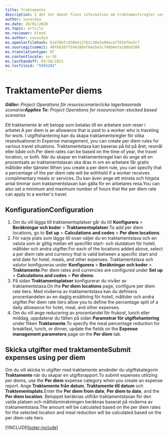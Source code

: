 ```yaml
---
title: Traktamente
description: I det här ämnet finns information om traktamentsregler som används i utgiftshantering.
author: suvaidya
ms.date: 10/01/2020
ms.topic: article
ms.reviewer: kfend
ms.author: suvaidya
ms.openlocfilehash: b1476bfc0386412762c30e5a00acaff65bfbe3c7
ms.sourcegitcommit: 40f68387f594180af64a5e5c748b6efa188bd300
ms.translationtype: HT
ms.contentlocale: sv-SE
ms.lasthandoff: 05/10/2021
ms.locfileid: "5995283"
---
```

# <a name="per-diems"></a><span data-ttu-id="80bb6-103">Traktamente</span><span class="sxs-lookup"><span data-stu-id="80bb6-103">Per diems</span></span>

<span data-ttu-id="80bb6-104">_**Gäller:** Project Operations för resursscenarier/icke lagerbaserade scenarier_</span><span class="sxs-lookup"><span data-stu-id="80bb6-104">_**Applies To:** Project Operations for resource/non-stocked based scenarios_</span></span>


<span data-ttu-id="80bb6-105">Ett traktamente är ett belopp som betalas till en arbetare som reser i arbetet.</span><span class="sxs-lookup"><span data-stu-id="80bb6-105">A per diem is an allowance that is paid to a worker who is traveling for work.</span></span> <span data-ttu-id="80bb6-106">I utgiftshantering kan du skapa traktamentsregler för olika resesituationer.</span><span class="sxs-lookup"><span data-stu-id="80bb6-106">In Expense management, you can create per diem rules for  various travel situations.</span></span> <span data-ttu-id="80bb6-107">Traktamentstaxa kan baseras på tid på året, resmål eller både och.</span><span class="sxs-lookup"><span data-stu-id="80bb6-107">Per diem rates can be based on the time of year, the travel location, or both.</span></span> <span data-ttu-id="80bb6-108">När du skapar en traktamentsregel kan du ange att en procentsats av traktamentstaxan ska dras in om en arbetare får gratis måltider eller tjänster.</span><span class="sxs-lookup"><span data-stu-id="80bb6-108">When you create a per diem  rule, you can specify that a percentage of the per diem rate will be withheld if a worker receives complimentary meals or services.</span></span> <span data-ttu-id="80bb6-109">Du kan även ange ett minsta och högsta antal timmar som traktamentstaxan kan gälla för en arbetares resa.</span><span class="sxs-lookup"><span data-stu-id="80bb6-109">You can also set a minimum and maximum number of hours that the per diem rate can apply to a worker's travel.</span></span>

## <a name="configuration"></a><span data-ttu-id="80bb6-110">Konfiguration</span><span class="sxs-lookup"><span data-stu-id="80bb6-110">Configuration</span></span> 

1. <span data-ttu-id="80bb6-111">Om du vill lägga till traktamentsplatser går du till **Konfigurera** > **Beräkningar och koder** > **Traktamentsplatser**.</span><span class="sxs-lookup"><span data-stu-id="80bb6-111">To add per diem locations, go to **Set up** > **Calculations and codes** > **Per diem locations**.</span></span>
2. <span data-ttu-id="80bb6-112">För varje plats som läggs till ovan väljer du en traktamentstaxa och en valuta som är giltig mellan ett specifikt start- och slutdatum för hotell, måltider och andra utgifter.</span><span class="sxs-lookup"><span data-stu-id="80bb6-112">For each of the locations added above, select a per diem rate and currency that is valid between a specific start and end date for hotel, meals, and other expenses.</span></span> <span data-ttu-id="80bb6-113">Traktamentstaxa och valutor konfigureras under **Konfigurera** > **Beräkningar och koder** > **Traktamente**.</span><span class="sxs-lookup"><span data-stu-id="80bb6-113">Per diem rates and currencies are configured under **Set up** > **Calculations and codes** > **Per diems**.</span></span>
3. <span data-ttu-id="80bb6-114">På sidan **Traktamentsplatser** konfigurerar du nivåer av traktamentstaxa.</span><span class="sxs-lookup"><span data-stu-id="80bb6-114">On the **Per diem locations** page, configure per diem rate tiers.</span></span> <span data-ttu-id="80bb6-115">Med nivåerna av traktamentstaxa kan du definiera procentandelen av en daglig ersättning för hotell, måltider och andra utgifter.</span><span class="sxs-lookup"><span data-stu-id="80bb6-115">Per diem rate tiers allow you to define the percentage split of a daily allowance for hotel, meal, and other expenses.</span></span> 
4. <span data-ttu-id="80bb6-116">Om du vill ange reducering av procentandel för frukost, lunch eller middag, uppdaterar du fälten på sidan **Parametrar för utgiftshantering** under fliken **Traktamente**.</span><span class="sxs-lookup"><span data-stu-id="80bb6-116">To specify the meal percentage reduction for breakfast, lunch, or dinner, update the fields on the **Expense management parameters** page on the **Per diem** tab.</span></span> 
    
## <a name="submit-expenses-using-per-diem"></a><span data-ttu-id="80bb6-117">Skicka utgifter med traktamente</span><span class="sxs-lookup"><span data-stu-id="80bb6-117">Submit expenses using per diem</span></span>
<span data-ttu-id="80bb6-118">Om du vill skicka in utgifter med traktamente använder du utgiftskategorin **Traktamente** när du skapar en utgiftsrapport.</span><span class="sxs-lookup"><span data-stu-id="80bb6-118">To submit expenses utilizing per diems, use the **Per diem** expense category when you create an expense report.</span></span> <span data-ttu-id="80bb6-119">Ange **Traktamente från datum**, **Traktamente till datum** och **Traktementsplats**.</span><span class="sxs-lookup"><span data-stu-id="80bb6-119">Enter the **Per diem from date**, **Per diem to date**,  and the **Per diem location**.</span></span> <span data-ttu-id="80bb6-120">Beloppet beräknas utifrån traktamentstaxan för den valda platsen och måltidsminskningen beräknas baserat på nivåerna av traktamentstaxa.</span><span class="sxs-lookup"><span data-stu-id="80bb6-120">The amount will be calculated based on the per diem rates for the selected location and meal reduction will be calculated based on the per diem rate tiers.</span></span>


[!INCLUDE[footer-include](../includes/footer-banner.md)]